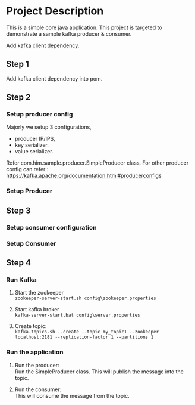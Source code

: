 # Project Description
This is a simple core java application.
This project is targeted to demonstrate a sample kafka producer & consumer.

Add kafka client dependency.

## Step 1
Add kafka client dependency into pom.

## Step 2
### Setup producer config
Majorly we setup 3 configurations, 
- producer IP/IPS, 
- key serializer. 
- value serializer.

Refer com.him.sample.producer.SimpleProducer class.
For other producer config can refer : https://kafka.apache.org/documentation.html#producerconfigs

### Setup Producer

## Step 3

### Setup consumer configuration

### Setup Consumer

## Step 4 
### Run Kafka

1. Start the zookeeper  
`zookeeper-server-start.sh config\zookeeper.properties`
2. Start kafka broker  
`kafka-server-start.bat config\server.properties`

3. Create topic:  
`kafka-topics.sh --create --topic my_topic1 --zookeeper localhost:2181 --replication-factor 1 --partitions 1`

### Run the application
1. Run the producer:  
Run the SimpleProducer class. This will publish the message into the topic.

2. Run the consumer:  
This will consume the message from the topic.
